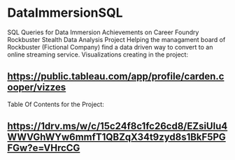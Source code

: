# DataImmersionSQL
SQL Queries for Data Immersion Achievements on Career Foundry
Rockbuster Stealth Data Analysis Project
Helping the managament board of Rockbuster (Fictional Company) find a data driven way to convert to an online streaming service.
Visualizations creating in the project:
## https://public.tableau.com/app/profile/carden.cooper/vizzes
Table Of Contents for the Project:
## https://1drv.ms/w/c/15c24f8c1fc26cd8/EZsiUlu4WWVGhWYw6mmfT1QBZqX34t9zyd8s1BkF5PGFGw?e=VHrcCG
